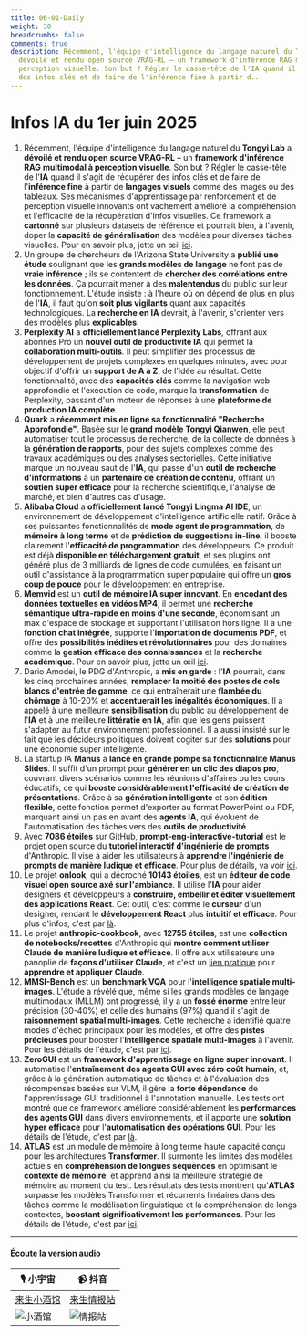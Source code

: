 ```yaml
---
title: 06-01-Daily
weight: 30
breadcrumbs: false
comments: true
description: Récemment, l'équipe d'intelligence du langage naturel du Tongyi Lab a
  dévoilé et rendu open source VRAG-RL – un framework d'inférence RAG multimodal à
  perception visuelle. Son but ? Régler le casse-tête de l'IA quand il s'agit de récupérer
  des infos clés et de faire de l'inférence fine à partir d...
---
```

# Infos IA du 1er juin 2025

1.  Récemment, l'équipe d'intelligence du langage naturel du **Tongyi Lab** a **dévoilé et rendu open source VRAG-RL** – un **framework d'inférence RAG multimodal à perception visuelle**. Son but ? Régler le casse-tête de l'**IA** quand il s'agit de récupérer des infos clés et de faire de l'**inférence fine** à partir de **langages visuels** comme des images ou des tableaux. Ses mécanismes d'apprentissage par renforcement et de perception visuelle innovants ont vachement amélioré la compréhension et l'efficacité de la récupération d'infos visuelles. Ce framework a **cartonné** sur plusieurs datasets de référence et pourrait bien, à l'avenir, doper la **capacité de généralisation** des modèles pour diverses tâches visuelles. Pour en savoir plus, jette un œil [ici](https://github.com/Alibaba-NLP/VRAG).
2.  Un groupe de chercheurs de l'Arizona State University a **publié une étude** soulignant que les **grands modèles de langage** ne font pas de **vraie inférence** ; ils se contentent de **chercher des corrélations entre les données**. Ça pourrait mener à des **malentendus** du public sur leur fonctionnement. L'étude insiste : à l'heure où on dépend de plus en plus de l'**IA**, il faut qu'on **soit plus vigilants** quant aux capacités technologiques. La **recherche en IA** devrait, à l'avenir, s'orienter vers des modèles plus **explicables**.
3.  **Perplexity AI** a **officiellement lancé Perplexity Labs**, offrant aux abonnés Pro un **nouvel outil de productivité IA** qui permet la **collaboration multi-outils**. Il peut simplifier des processus de développement de projets complexes en quelques minutes, avec pour objectif d'offrir un **support de A à Z**, de l'idée au résultat. Cette fonctionnalité, avec des **capacités clés** comme la navigation web approfondie et l'exécution de code, marque la **transformation** de Perplexity, passant d'un moteur de réponses à une **plateforme de production IA complète**.
4.  **Quark** a **récemment mis en ligne sa fonctionnalité "Recherche Approfondie"**. Basée sur le **grand modèle Tongyi Qianwen**, elle peut automatiser tout le processus de recherche, de la collecte de données à la **génération de rapports**, pour des sujets complexes comme des travaux académiques ou des analyses sectorielles. Cette initiative marque un nouveau saut de l'**IA**, qui passe d'un **outil de recherche d'informations** à un **partenaire de création de contenu**, offrant un **soutien super efficace** pour la recherche scientifique, l'analyse de marché, et bien d'autres cas d'usage.
5.  **Alibaba Cloud** a **officiellement lancé Tongyi Lingma AI IDE**, un environnement de développement d'intelligence artificielle natif. Grâce à ses puissantes fonctionnalités de **mode agent de programmation**, de **mémoire à long terme** et de **prédiction de suggestions in-line**, il booste clairement l'**efficacité de programmation** des développeurs. Ce produit est déjà **disponible en téléchargement gratuit**, et ses plugins ont généré plus de 3 milliards de lignes de code cumulées, en faisant un outil d'assistance à la programmation super populaire qui offre un **gros coup de pouce** pour le développement en entreprise.
6.  **Memvid** est un **outil de mémoire IA super innovant**. En **encodant des données textuelles en vidéos MP4**, il permet une **recherche sémantique ultra-rapide en moins d'une seconde**, économisant un max d'espace de stockage et supportant l'utilisation hors ligne. Il a une **fonction chat intégrée**, supporte l'**importation de documents PDF**, et offre des **possibilités inédites et révolutionnaires** pour des domaines comme la **gestion efficace des connaissances** et la **recherche académique**. Pour en savoir plus, jette un œil [ici](https://github.com/Olow304/memvid).
7.  Dario Amodei, le PDG d'Anthropic, a **mis en garde** : l'**IA** pourrait, dans les cinq prochaines années, **remplacer la moitié des postes de cols blancs d'entrée de gamme**, ce qui entraînerait une **flambée du chômage** à 10-20% et **accentuerait les inégalités économiques**. Il a appelé à une meilleure **sensibilisation** du public au développement de l'**IA** et à une meilleure **littératie en IA**, afin que les gens puissent s'adapter au futur environnement professionnel. Il a aussi insisté sur le fait que les décideurs politiques doivent cogiter sur des **solutions** pour une économie super intelligente.
8.  La startup IA **Manus** a **lancé en grande pompe sa fonctionnalité Manus Slides**. Il suffit d'un prompt pour **générer en un clic des diapos pro**, couvrant divers scénarios comme les réunions d'affaires ou les cours éducatifs, ce qui **booste considérablement l'efficacité de création de présentations**. Grâce à sa **génération intelligente** et son **édition flexible**, cette fonction permet d'exporter au format PowerPoint ou PDF, marquant ainsi un pas en avant des **agents IA**, qui évoluent de l'automatisation des tâches vers des **outils de productivité**.
9.  Avec **7086 étoiles** sur GitHub, **prompt-eng-interactive-tutorial** est le projet open source du **tutoriel interactif d'ingénierie de prompts** d'Anthropic. Il vise à aider les utilisateurs à **apprendre l'ingénierie de prompts de manière ludique et efficace**. Pour plus de détails, va voir [ici](https://github.com/anthropics/prompt-eng-interactive-tutorial).
10. Le projet **onlook**, qui a décroché **10143 étoiles**, est un **éditeur de code visuel open source axé sur l'ambiance**. Il utilise l'**IA** pour aider designers et développeurs à **construire, embellir et éditer visuellement des applications React**. Cet outil, c'est comme le **curseur** d'un designer, rendant le **développement React** plus **intuitif et efficace**. Pour plus d'infos, c'est par [là](https://github.com/onlook-dev/onlook).
11. Le projet **anthropic-cookbook**, avec **12755 étoiles**, est une **collection de notebooks/recettes** d'Anthropic qui **montre comment utiliser Claude de manière ludique et efficace**. Il offre aux utilisateurs une panoplie de **façons d'utiliser Claude**, et c'est un [lien pratique](https://github.com/anthropics/anthropic-cookbook) pour **apprendre et appliquer Claude**.
12. **MMSI-Bench** est un **benchmark VQA** pour l'**intelligence spatiale multi-images**. L'étude a révélé que, même si les grands modèles de langage multimodaux (MLLM) ont progressé, il y a un **fossé énorme** entre leur précision (30-40%) et celle des humains (97%) quand il s'agit de **raisonnement spatial multi-images**. Cette recherche a identifié quatre modes d'échec principaux pour les modèles, et offre des **pistes précieuses** pour booster l'**intelligence spatiale multi-images** à l'avenir. Pour les détails de l'étude, c'est par [ici](https://arxiv.org/abs/2505.23764).
13. **ZeroGUI** est un **framework d'apprentissage en ligne super innovant**. Il automatise l'**entraînement des agents GUI avec zéro coût humain**, et, grâce à la génération automatique de tâches et à l'évaluation des récompenses basées sur VLM, il gère la **forte dépendance** de l'apprentissage GUI traditionnel à l'annotation manuelle. Les tests ont montré que ce framework améliore considérablement les **performances des agents GUI** dans divers environnements, et il apporte une **solution hyper efficace** pour l'**automatisation des opérations GUI**. Pour les détails de l'étude, c'est par [là](https://arxiv.org/abs/2505.23762).
14. **ATLAS** est un module de mémoire à long terme haute capacité conçu pour les architectures **Transformer**. Il surmonte les limites des modèles actuels en **compréhension de longues séquences** en optimisant le **contexte de mémoire**, et apprend ainsi la meilleure stratégie de mémoire au moment du test. Les résultats des tests montrent qu'**ATLAS** surpasse les modèles Transformer et récurrents linéaires dans des tâches comme la modélisation linguistique et la compréhension de longs contextes, **boostant significativement les performances**. Pour les détails de l'étude, c'est par [ici](https://arxiv.org/abs/2505.23735).

---

#### **Écoute la version audio**

| 🎙️ **小宇宙** | 📹 **抖音** |
| --- | --- |
| [来生小酒馆](https://www.xiaoyuzhoufm.com/podcast/683c62b7c1ca9cf575a5030e)  |   [来生情报站](https://www.douyin.com/user/MS4wLjABAAAAwpwqPQlu38sO38VyWgw9ZjDEnN4bMR5j8x111UxpseHR9DpB6-CveI5KRXOWuFwG)|
| ![小酒馆](https://s1.imagehub.cc/images/2025/06/24/f959f7984e9163fc50d3941d79a7f262.md.png) | ![情报站](https://s1.imagehub.cc/images/2025/06/24/7fc30805eeb831e1e2baa3a240683ca3.md.png) |